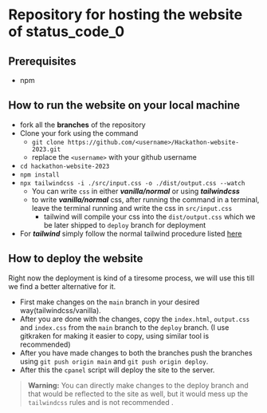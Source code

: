 # Repository for hosting the website of **status_code_0**

## Prerequisites
* npm 

## How to run the website on your local machine

* fork all the **branches** of the repository
* Clone your fork using the command
  * ```git clone https://github.com/<username>/Hackathon-website-2023.git```
  * replace the `<username>` with your github username
* `cd hackathon-website-2023` 
* `npm install` 
* `npx tailwindcss -i ./src/input.css -o ./dist/output.css --watch`
  * You can write `css` in either ***vanilla/normal*** or using ***tailwindcss***
  * to write ***vanilla/normal*** css, after running the command in a terminal, leave the terminal running and write the css in `src/input.css`
    * tailwind will compile your css into the `dist/output.css` which we be later shipped to `deploy` branch for deployment
* For ***tailwind*** simply follow the normal tailwind procedure  listed [here](https://tailwindcss.com/docs/installation) 
## How to deploy the website 
 
 Right now the deployment is kind of a tiresome process, we will use this till we find a better alternative for it.

 * First make changes on the `main` branch in your desired way(tailwindcss/vanilla).
 * After you are done with the changes, copy the `index.html`, `output.css` and `index.css` from the `main` branch to the `deploy` branch. (I use gitkraken for making it easier to copy, using similar tool is recommended)
* After you have made changes to both the branches push the branches using `git push origin main` and `git push origin deploy`.
* After this the `cpanel` script will deploy the site to the server.

>  **Warning:** You can directly make changes to the deploy branch and that would be reflected to the site as well, but it would mess up the `tailwindcss` rules and is not recommended .



